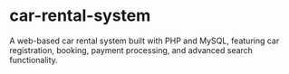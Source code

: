 # car-rental-system
A web-based car rental system built with PHP and MySQL, featuring car registration, booking, payment processing, and advanced search functionality.
